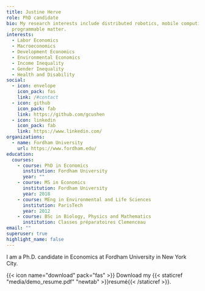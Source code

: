 ```yaml
---
title: Justine Herve
role: PhD candidate
bio: My research interests include distributed robotics, mobile computing and
  programmable matter.
interests:
  - Labor Economics
  - Macroeconomics
  - Development Economics
  - Environmental Economics
  - Income Inequality
  - Gender Inequality
  - Health and Disability
social:
  - icon: envelope
    icon_pack: fas
    link: /#contact
  - icon: github
    icon_pack: fab
    link: https://github.com/gcushen
  - icon: linkedin
    icon_pack: fab
    link: https://www.linkedin.com/
organizations:
  - name: Fordham University
    url: https://www.fordham.edu/
education:
  courses:
    - course: PhD in Economics
      institution: Fordham University
      year: ""
    - course: MS in Economics
      institution: Fordham University
      year: 2018
    - course: MEng in Environmental and Life Sciences
      institution: ParisTech
      year: 2012
    - course: BSc in Biology, Physics and Mathematics
      institution: Classes préparatoires Clemenceau
email: ""
superuser: true
highlight_name: false
---
```

<!--StartFragment-->

I am a Ph.D. candidate in Economics at Fordham University in New York City.

<!--EndFragment-->

{{< icon name="download" pack="fas" >}} Download my {{< staticref "media/demo_resume.pdf" "newtab" >}}resumé{{< /staticref >}}.